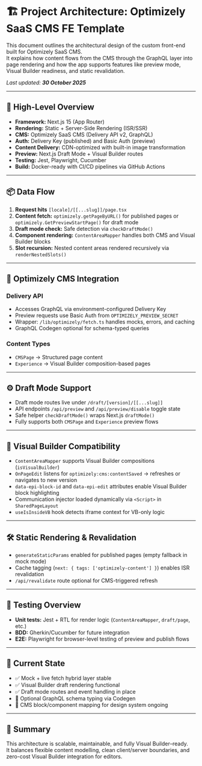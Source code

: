 # 🏗️ Project Architecture: Optimizely SaaS CMS FE Template

This document outlines the architectural design of the custom front-end built for Optimizely SaaS CMS.  
It explains how content flows from the CMS through the GraphQL layer into page rendering and how the app supports features like preview mode, Visual Builder readiness, and static revalidation.

_Last updated: **30 October 2025**_

---

## 🧠 High-Level Overview

- **Framework:** Next.js 15 (App Router)
- **Rendering:** Static + Server-Side Rendering (ISR/SSR)
- **CMS:** Optimizely SaaS CMS (Delivery API v2, GraphQL)
- **Auth:** Delivery Key (published) and Basic Auth (preview)
- **Content Delivery:** CDN-optimized with built-in image transformation
- **Preview:** Next.js Draft Mode + Visual Builder routes
- **Testing:** Jest, Playwright, Cucumber
- **Build:** Docker-ready with CI/CD pipelines via GitHub Actions

---

## 📦 Data Flow

1. **Request hits** `[locale]/[[...slug]]/page.tsx`
2. **Content fetch:** `optimizely.getPageByURL()` for published pages or `optimizely.GetPreviewStartPage()` for draft mode
3. **Draft mode check:** Safe detection via `checkDraftMode()`
4. **Component rendering:** `ContentAreaMapper` handles both CMS and Visual Builder blocks
5. **Slot recursion:** Nested content areas rendered recursively via `renderNestedSlots()`

---

## 📡 Optimizely CMS Integration

### Delivery API

- Accesses GraphQL via environment-configured Delivery Key
- Preview requests use Basic Auth from `OPTIMIZELY_PREVIEW_SECRET`
- Wrapper: `/lib/optimizely/fetch.ts` handles mocks, errors, and caching
- GraphQL Codegen optional for schema-typed queries

### Content Types

- `CMSPage` → Structured page content
- `Experience` → Visual Builder composition-based pages

---

## ⚙️ Draft Mode Support

- Draft mode routes live under `/draft/[version]/[[...slug]]`
- API endpoints `/api/preview` and `/api/preview/disable` toggle state
- Safe helper `checkDraftMode()` wraps Next.js `draftMode()`
- Fully supports both `CMSPage` and `Experience` preview flows

---

## 🧩 Visual Builder Compatibility

- `ContentAreaMapper` supports Visual Builder compositions (`isVisualBuilder`)
- `OnPageEdit` listens for `optimizely:cms:contentSaved` → refreshes or navigates to new version
- `data-epi-block-id` and `data-epi-edit` attributes enable Visual Builder block highlighting
- Communication injector loaded dynamically via `<Script>` in `SharedPageLayout`
- `useIsInsideVB` hook detects iframe context for VB-only logic

---

## 🛠️ Static Rendering & Revalidation

- `generateStaticParams` enabled for published pages (empty fallback in mock mode)
- Cache tagging (`next: { tags: ['optimizely-content'] }`) enables ISR revalidation
- `/api/revalidate` route optional for CMS-triggered refresh

---

## 🧪 Testing Overview

- **Unit tests:** Jest + RTL for render logic (`ContentAreaMapper`, `draft/page`, etc.)
- **BDD:** Gherkin/Cucumber for future integration
- **E2E:** Playwright for browser-level testing of preview and publish flows

---

## 📂 Current State

- ✅ Mock + live fetch hybrid layer stable
- ✅ Visual Builder draft rendering functional
- ✅ Draft mode routes and event handling in place
- 🔄 Optional GraphQL schema typing via Codegen
- 🔲 CMS block/component mapping for design system ongoing

---

## 📌 Summary

This architecture is scalable, maintainable, and fully Visual Builder–ready.  
It balances flexible content modelling, clean client/server boundaries, and zero-cost Visual Builder integration for editors.
